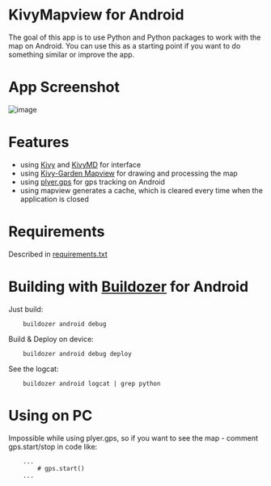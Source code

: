 # KivyMapview for Android

The goal of this app is to use Python and Python packages to work with the map on Android.
You can use this as a starting point if you want to do something similar or improve the app.

# App Screenshot

![image](https://user-images.githubusercontent.com/55840190/117187123-3f3c5780-ade4-11eb-8586-3a12658d9df8.png)

# Features

* using [Kivy](https://github.com/kivy/kivy) and [KivyMD](https://github.com/kivymd/KivyMD) for interface
* using [Kivy-Garden Mapview](https://github.com/kivy-garden/mapview) for drawing and processing the map
* using [plyer.gps](https://github.com/kivy/plyer) for gps tracking on Android
* using mapview generates a cache, which is cleared every time when the application is closed 


# Requirements

Described in [requirements.txt](requirements.txt)

# Building with [Buildozer](https://github.com/kivy/buildozer) for Android
Just build:
```
    buildozer android debug 
```
Build & Deploy on device:
```
    buildozer android debug deploy
```
See the logcat:
```
    buildozer android logcat | grep python
```

# Using on PC
Impossible while using plyer.gps, so if you want to see the map - comment gps.start/stop in code like:
```
    ...
        # gps.start()
    ...
```
